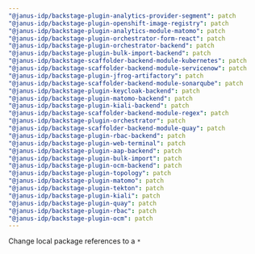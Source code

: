 ```yaml
---
"@janus-idp/backstage-plugin-analytics-provider-segment": patch
"@janus-idp/backstage-plugin-openshift-image-registry": patch
"@janus-idp/backstage-plugin-analytics-module-matomo": patch
"@janus-idp/backstage-plugin-orchestrator-form-react": patch
"@janus-idp/backstage-plugin-orchestrator-backend": patch
"@janus-idp/backstage-plugin-bulk-import-backend": patch
"@janus-idp/backstage-scaffolder-backend-module-kubernetes": patch
"@janus-idp/backstage-scaffolder-backend-module-servicenow": patch
"@janus-idp/backstage-plugin-jfrog-artifactory": patch
"@janus-idp/backstage-scaffolder-backend-module-sonarqube": patch
"@janus-idp/backstage-plugin-keycloak-backend": patch
"@janus-idp/backstage-plugin-matomo-backend": patch
"@janus-idp/backstage-plugin-kiali-backend": patch
"@janus-idp/backstage-scaffolder-backend-module-regex": patch
"@janus-idp/backstage-plugin-orchestrator": patch
"@janus-idp/backstage-scaffolder-backend-module-quay": patch
"@janus-idp/backstage-plugin-rbac-backend": patch
"@janus-idp/backstage-plugin-web-terminal": patch
"@janus-idp/backstage-plugin-aap-backend": patch
"@janus-idp/backstage-plugin-bulk-import": patch
"@janus-idp/backstage-plugin-ocm-backend": patch
"@janus-idp/backstage-plugin-topology": patch
"@janus-idp/backstage-plugin-matomo": patch
"@janus-idp/backstage-plugin-tekton": patch
"@janus-idp/backstage-plugin-kiali": patch
"@janus-idp/backstage-plugin-quay": patch
"@janus-idp/backstage-plugin-rbac": patch
"@janus-idp/backstage-plugin-ocm": patch
---
```


Change local package references to a `*`
